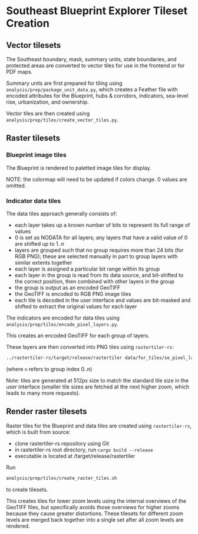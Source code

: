 # Southeast Blueprint Explorer Tileset Creation

## Vector tilesets

The Southeast boundary, mask, summary units, state boundaries, and protected areas
are converted to vector tiles for use in the frontend or for PDF maps.

Summary units are first prepared for tiling using `analysis/prep/package_unit_data.py`,
which creates a Feather file with encoded attributes for the Blueprint,
hubs & corridors, indicators, sea-level rise, urbanization, and ownership.

Vector tiles are then created using `analysis/prep/tiles/create_vector_tiles.py`.

## Raster tilesets

### Blueprint image tiles

The Blueprint is rendered to paletted image tiles for display.

NOTE: the colormap will need to be updated if colors change. 0 values are omitted.

### Indicator data tiles

The data tiles approach generally consists of:

- each layer takes up a known number of bits to represent its full range of values
- 0 is set as NODATA for all layers; any layers that have a valid value of 0 are shifted up to 1..n
- layers are grouped such that no group requires more than 24 bits (for RGB PNG); these are selected manually in part to group layers with similar extents together
- each layer is assigned a particular bit range within its group
- each layer in the group is read from its data source, and bit-shifted to the correct position, then combined with other layers in the group
- the group is output as an encoded GeoTIFF
- the GeoTIFF is encoded to RGB PNG image tiles
- each tile is decoded in the user interface and values are bit-masked and shifted to extract the original values for each layer

The indicators are encoded for data tiles using `analysis/prep/tiles/encode_pixel_layers.py`.

This creates an encoded GeoTIFF for each group of layers.

These layers are then converted into PNG tiles using `rastertiler-rs`:

```bash
../rastertiler-rs/target/release/rastertiler data/for_tiles/se_pixel_layers_<n>.tif tiles/se_pixel_layers_<n>.mbtiles -s 512 -Z 3 -z 14
```

(where `n` refers to group index 0..n)

Note: tiles are generated at 512px size to match the standard tile size in the
user interface (smaller tile sizes are fetched at the next higher zoom, which
leads to many more requests).

## Render raster tilesets

Raster tiles for the Blueprint and data tiles are created using `rastertiler-rs`,
which is built from source:

- clone rastertiler-rs repository using Git
- in rastertiler-rs root directory, run `cargo build --release`
- executable is located at <rastertiler-rs root>/target/release/rastertiler

Run

```bash
analysis/prep/tiles/create_raster_tiles.sh
```

to create tilesets.

This creates tiles for lower zoom levels using the internal overviews of the
GeoTIFF files, but specifically avoids those overviews for higher zooms because
they cause greater distortions. These tilesets for different zoom levels are
merged back together into a single set after all zoom levels are rendered.
